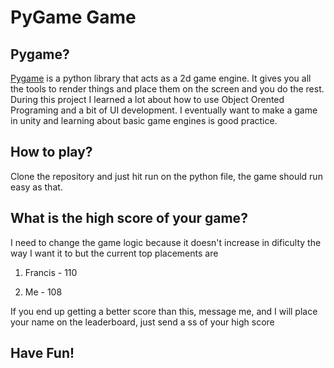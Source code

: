 # PyGame Game

## Pygame?
[Pygame](https://github.com/pygame/pygame) is a python library that acts as a 2d game engine. It gives you all the tools to render things and place them on the screen and you do the rest. 
During this project I learned a lot about how to use Object Orented Programing and a bit of UI development. 
I eventually want to make a game in unity and learning about basic game engines is good practice. 

## How to play?
Clone the repository and just hit run on the python file, the game should run easy as that. 


## What is the high score of your game? 
I need to change the game logic because it doesn't increase in dificulty the way I want it to but the current top placements are

1. Francis - 110

2. Me - 108

If you end up getting a better score than this, message me, and I will place your name on the leaderboard, just send a ss of your high score

## Have Fun!
